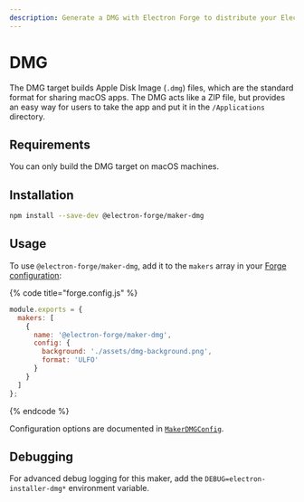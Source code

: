 ```yaml
---
description: Generate a DMG with Electron Forge to distribute your Electron app on macOS.
---
```


# DMG

The DMG target builds Apple Disk Image (`.dmg`) files, which are the standard format for sharing macOS apps. The DMG acts like a ZIP file, but provides an easy way for users to take the app and put it in the `/Applications` directory.

## Requirements

You can only build the DMG target on macOS machines.

## Installation

```sh
npm install --save-dev @electron-forge/maker-dmg
```

## Usage

To use `@electron-forge/maker-dmg`, add it to the `makers` array in your [Forge configuration](../configuration.md):

{% code title="forge.config.js" %}
```javascript
module.exports = {
  makers: [
    {
      name: '@electron-forge/maker-dmg',
      config: {
        background: './assets/dmg-background.png',
        format: 'ULFO'
      }
    }
  ]
};
```
{% endcode %}

Configuration options are documented in [`MakerDMGConfig`](https://js.electronforge.io/classes/_electron_forge_maker_dmg.MakerDMG.html).

## Debugging

For advanced debug logging for this maker, add the `DEBUG=electron-installer-dmg*` environment variable.
